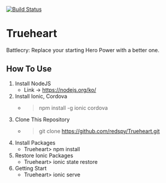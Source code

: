 [![Build Status](https://travis-ci.org/redspy/Trueheart.svg?branch=master)](https://travis-ci.org/redspy/Trueheart)
# Trueheart
Battlecry: Replace your starting Hero Power with a better one.

## How To Use
1. Install NodeJS
    * Link -> https://nodejs.org/ko/
1. Install Ionic, Cordova
    * > npm install -g ionic cordova
1. Clone This Repository
    * > git clone https://github.com/redspy/Trueheart.git
1. Install Packages
    * Trueheart> npm install
1. Restore Ionic Packages
    * Trueheart> ionic state restore
1. Getting Start
    * Trueheart> ionic serve